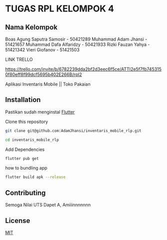 # TUGAS RPL KELOMPOK 4

## Nama Kelompok

Boas Agung Saputra Samosir - 50421289
Muhammad Adam Jhansi - 51421657
Muhammad Dafa Alfaridzy - 50421933
Rizki Fauzan Yahya - 51421342
Vieri Giofanov - 51421503

LINK TRELLO

https://trello.com/invite/b/6782239dda2bf2d3eec6f5ce/ATTI2e5f7fb7453150f80eff8f99dcf5695b402E266B/rpl2

Aplikasi Inventaris Mobile || Toko Pakaian

## Installation

Pastikan sudah menginstal [Flutter](https://docs.flutter.dev/get-started/install/windows/mobile)

Clone this repository

```bash
git clone git@github.com:AdamJhansi/inventaris_mobile_rlp.git
```

```bash
cd inventaris_mobile_rlp
```

Add Dependencies

```bash
flutter pub get
```

how to bundling app

```bash
flutter build apk --release
```

## Contributing

Semoga Nilai UTS Dapet A, Amiiinnnnnnn

## License

[MIT](https://choosealicense.com/licenses/mit/)
